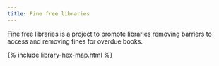 ```yaml
---
title: Fine free libraries
---
```


Fine free libraries is a project to promote libraries removing barriers to access and removing fines for overdue books.

{% include library-hex-map.html %}